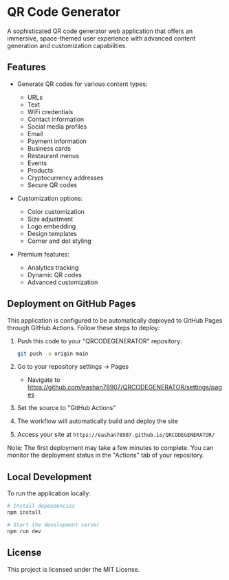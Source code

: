 # QR Code Generator

A sophisticated QR code generator web application that offers an immersive, space-themed user experience with advanced content generation and customization capabilities.

## Features

- Generate QR codes for various content types:
  - URLs
  - Text
  - WiFi credentials
  - Contact information
  - Social media profiles
  - Email
  - Payment information
  - Business cards
  - Restaurant menus
  - Events
  - Products
  - Cryptocurrency addresses
  - Secure QR codes

- Customization options:
  - Color customization
  - Size adjustment
  - Logo embedding
  - Design templates
  - Corner and dot styling

- Premium features:
  - Analytics tracking
  - Dynamic QR codes
  - Advanced customization

## Deployment on GitHub Pages

This application is configured to be automatically deployed to GitHub Pages through GitHub Actions. Follow these steps to deploy:

1. Push this code to your "QRCODEGENERATOR" repository:
   ```bash
   git push -u origin main
   ```
   
2. Go to your repository settings → Pages
   - Navigate to https://github.com/eashan78907/QRCODEGENERATOR/settings/pages
   
3. Set the source to "GitHub Actions"
   
4. The workflow will automatically build and deploy the site
   
5. Access your site at `https://eashan78907.github.io/QRCODEGENERATOR/`

Note: The first deployment may take a few minutes to complete. You can monitor the deployment status in the "Actions" tab of your repository.

## Local Development

To run the application locally:

```bash
# Install dependencies
npm install

# Start the development server
npm run dev
```

## License

This project is licensed under the MIT License.